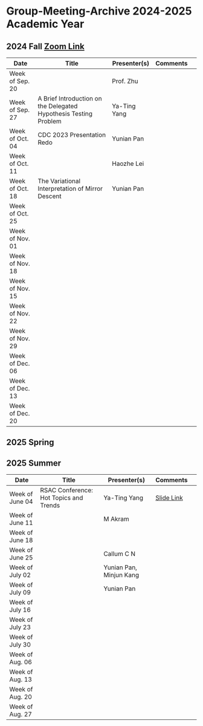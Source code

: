 # Group-Meeting-Archive 2024-2025 Academic Year

## 2024 Fall [Zoom Link](https://nyu.zoom.us/j/94672827796)
| Date                | Title                | Presenter(s) | Comments |   |
|---------------------|----------------------|--------------|----------|---|
| Week of Sep. 20     |                      |  Prof. Zhu   |      |   |
| Week of Sep. 27     | A Brief Introduction on the Delegated Hypothesis Testing Problem |Ya-Ting Yang |          |   |
| Week of Oct. 04     | CDC 2023 Presentation Redo | Yunian Pan  |          |   |
| Week of Oct. 11     |   | Haozhe Lei  |          |   |
| Week of Oct. 18     | The Variational Interpretation of Mirror Descent |  Yunian Pan  |          |   |
| Week of Oct. 25     ||              |          |   |
| Week of Nov. 01     |                      |              |          |   |
| Week of Nov. 18     |                      |              |          |   |
| Week of Nov. 15     |                      |              |          |   |
| Week of Nov. 22     |                      |              |          |   |
| Week of Nov. 29     |                      |              |          |   |
| Week of Dec. 06     |                      |              |          |   |
| Week of Dec. 13     |                      |              |          |   |
| Week of Dec. 20     |                      |              |          |   |



## 2025 Spring


## 2025 Summer
| Date            | Title                                                     | Presenter(s) | Comments |   |
| --------------- | --------------------------------------------------------- | ------------ | -------- | - |
| Week of June 04 |   RSAC Conference: Hot Topics and Trends   | Ya-Ting Yang | [Slide Link](https://drive.google.com/file/d/1o7rpyiPLZD4bWKlpbGn3gkuUPygj9oyU/view?usp=sharing)                    |   |
| Week of June 11 |                                                           |  M Akram     |          |   |
| Week of June 18 |                                                           |              |          |   |
| Week of June 25 |                                                           |  Callum C N  |          |   |
| Week of July 02 |                                                           |  Yunian Pan, Minjun Kang  |          |   |
| Week of July 09 |                                                           |  Yunian Pan  |          |   |
| Week of July 16 |                                                           |              |          |   |
| Week of July 23 |                                                           |              |          |   |
| Week of July 30 |                                                           |              |          |   |
| Week of Aug. 06 |                                                           |              |          |   |
| Week of Aug. 13 |                                                           |              |          |   |
| Week of Aug. 20 |                                                           |              |          |   |
| Week of Aug. 27 |                                                           |              |          |   |

